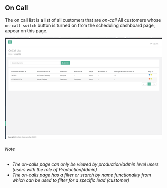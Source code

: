 ## On Call

The on call list is a list of all customers that are _on-call_
All customers whose `on-call switch` button is turned on from the scheduling dashboard page, appear on this page.

![On call list page](/scheduling/images/oncall-list.png?raw=true "On Calls list")

###### Note
* _The on-calls page can only be viewed by production/admin level users (users with the role of Production/Admin)_
* _The on-calls page has a filter or search by name functionality from which can be used to filter for a specific lead 
  (customer)_
  
